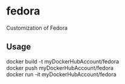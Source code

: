 # fedora
Customization of Fedora

## Usage
docker build -t myDockerHubAccount/fedora \
docker push myDockerHubAccount/fedora \
docker run -it myDockerHubAccount/fedora
